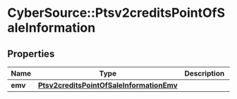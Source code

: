 # CyberSource::Ptsv2creditsPointOfSaleInformation

## Properties
Name | Type | Description | Notes
------------ | ------------- | ------------- | -------------
**emv** | [**Ptsv2creditsPointOfSaleInformationEmv**](Ptsv2creditsPointOfSaleInformationEmv.md) |  | [optional] 


